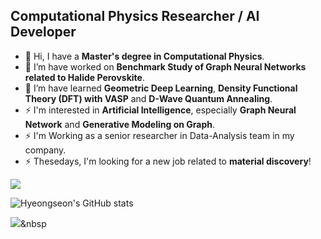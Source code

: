 
## Computational Physics Researcher / AI Developer

- 👋 Hi, I have a **Master's degree in Computational Physics**.
- 🔭 I’m have worked on **Benchmark Study of Graph Neural Networks related to Halide Perovskite**.
- 🌱 I’m have learned **Geometric Deep Learning**, **Density Functional Theory (DFT) with VASP** and **D-Wave Quantum Annealing**. 
- ⚡ I'm interested in **Artificial Intelligence**, especially **Graph Neural Network** and **Generative Modeling on Graph**.
- ⚡ I'm Working as a senior researcher in Data-Analysis team in my company.
- ⚡ Thesedays, I'm looking for a new job related to **material discovery**!

<a href="버튼을 눌렀을 때 이동할 링크" target="_blank"><img src="https://img.shields.io/badge/3776AB?style=flat-square&logo=로고&logoColor=3776AB"/></a>

![Hyeongseon's GitHub stats](https://github-readme-stats.vercel.app/api?username=Amadeus-System&theme=material-palenight&show_icons=true)

<img src="https://img.shields.io/badge/Python-3766AB?style=flat-square&logo=Python&logoColor=white"/></a>&nbsp 
